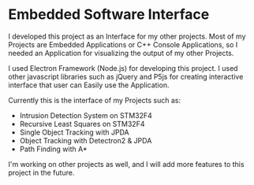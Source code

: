 # Embedded Software Interface

I developed this project as an Interface for my other projects. Most of my Projects are Embedded Applications or C++ Console Applications, so I needed an Application for visualizing the output of my other Projects.

I used Electron Framework (Node.js) for developing this project. I used other javascript libraries such as jQuery and P5js for creating interactive interface that user can Easily use the Application.

Currently this is the interface of my Projects such as:

* Intrusion Detection System on STM32F4
* Recursive Least Squares on STM32F4
* Single Object Tracking with JPDA
* Object Tracking with Detectron2 & JPDA
* Path Finding with A*


I'm working on other projects as well, and I will add more features to this project in the future.